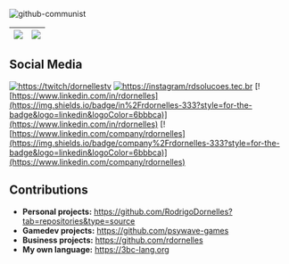 ![github-communist](https://cdn.discordapp.com/attachments/268884978132058112/775046941537075210/beopensource.jpeg)

| ![](https://github-readme-stats.vercel.app/api?username=rodrigodornelles&hide=issues&title_color=6bbbca&icon_color=6bbbca&show_icons=1&hide_border=1&text_color=fff&bg_color=333&custom_title=Github%20Stats) | ![](https://github-readme-stats.vercel.app/api/top-langs/?username=rodrigodornelles&hide_border=1&layout=compact&text_color=fff&bg_color=333&hide=html,eagle,css&title_color=6bbbca)
| - | - |

## Social Media ##

[![https://twitch/dornellestv](https://img.shields.io/badge/DornellesTv-333?style=for-the-badge&logo=twitch&logoColor=6bbbca)](https://www.twitch.tv/dornellestv)
[![https://instagram/rdsolucoes.tec.br](https://img.shields.io/badge/rdsolucoes.tec.br-333?style=for-the-badge&logo=Instagram&logoColor=6bbbca)](https://www.instagram.com/rdsolucoes.tec.br/)
[![https://www.linkedin.com/in/rdornelles](https://img.shields.io/badge/in%2Frdornelles-333?style=for-the-badge&logo=linkedin&logoColor=6bbbca)](https://www.linkedin.com/in/rdornelles)
[![https://www.linkedin.com/company/rdornelles](https://img.shields.io/badge/company%2Frdornelles-333?style=for-the-badge&logo=linkedin&logoColor=6bbbca)](https://www.linkedin.com/company/rdornelles)

<!-- Largar meu cnpj e ir viver no mato?
## Business ##

 * **Company fancy name:** Rodrigo Dornelles Soluções Tecnólogicas
 * **Company website:** <https://rdsolucoes.tec.br>
 * **Company number:** [+55 (51) 989 434 229](https://wa.me/5551989434229)
 * **Company mail:** <staff@rdsolucoes.tec.br> 
-->

## Contributions ##
 
 * **Personal projects:** <https://github.com/RodrigoDornelles?tab=repositories&type=source>
 * **Gamedev projects:** <https://github.com/psywave-games>
 * **Business projects:** <https://github.com/rdornelles>
 * **My own language:** <https://3bc-lang.org>
